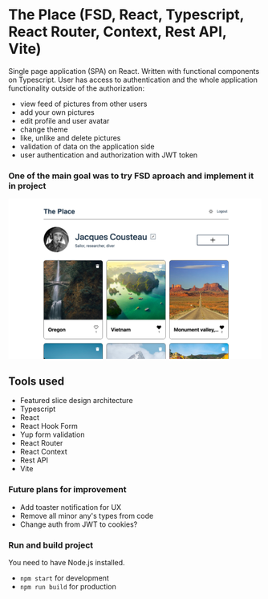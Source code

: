 # The Place (FSD, React, Typescript, React Router, Context, Rest API, Vite)

Single page application (SPA) on React. Written with functional components on Typescript. User has access to authentication and the whole application functionality outside of the authorization:

- view feed of pictures from other users
- add your own pictures
- edit profile and user avatar
- change theme
- like, unlike and delete pictures
- validation of data on the application side
- user authentication and authorization with JWT token

### One of the main goal was to try FSD aproach and implement it in project

![The Place](./public/thumbnail.png)

## Tools used

- Featured slice design architecture
- Typescript
- React
- React Hook Form
- Yup form validation
- React Router
- React Context
- Rest API
- Vite

### Future plans for improvement

- Add toaster notification for UX
- Remove all minor any's types from code
- Change auth from JWT to cookies?

### Run and build project

You need to have Node.js installed.

- `npm start` for development
- `npm run build` for production
